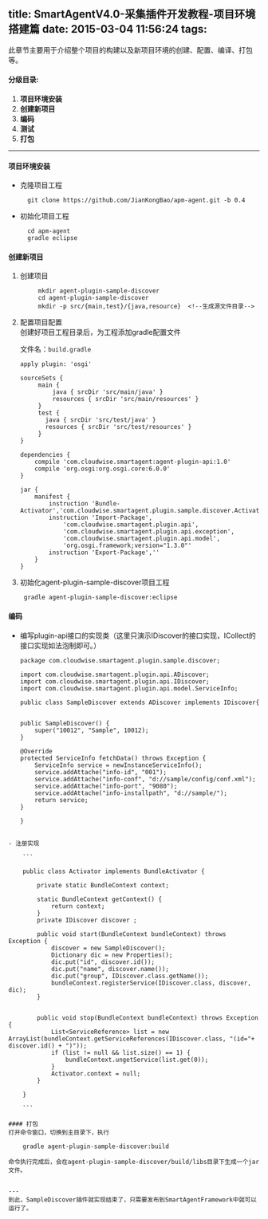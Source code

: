 title: SmartAgentV4.0-采集插件开发教程-项目环境搭建篇
date: 2015-03-04 11:56:24
tags:
---
此章节主要用于介绍整个项目的构建以及新项目环境的创建、配置、编译、打包等。

   
#### 分级目录:  

1. **项目环境安装**
2. **创建新项目**
3. **编码**
4. **测试**
5. **打包**

--- 

#### 项目环境安装  
	
* 克隆项目工程
	
		git clone https://github.com/JianKongBao/apm-agent.git -b 0.4
		
* 初始化项目工程	
		
		cd apm-agent
		gradle eclipse


#### 创建新项目

1. 创建项目
	
			mkdir agent-plugin-sample-discover
			cd agent-plugin-sample-discover
			mkdir -p src/{main,test}/{java,resource}  <!--生成源文件目录-->
		
2. 配置项目配置  
创建好项目工程目录后，为工程添加gradle配置文件  

	文件名：`build.gradle`
		
	```
	apply plugin: 'osgi'                                                        
  
	sourceSets {
      	 main {
      	     java { srcDir 'src/main/java' }
      	     resources { srcDir 'src/main/resources' }
     	 }
     	 test {
           java { srcDir 'src/test/java' }
           resources { srcDir 'src/test/resources' }
     	 }
	}
	
	dependencies {
		compile 'com.cloudwise.smartagent:agent-plugin-api:1.0'
		compile 'org.osgi:org.osgi.core:6.0.0'
	}
 
    jar {
        manifest {
        	instruction 'Bundle-Activator','com.cloudwise.smartagent.plugin.sample.discover.Activator'
        	instruction 'Import-Package',
				'com.cloudwise.smartagent.plugin.api',
				'com.cloudwise.smartagent.plugin.api.exception',
				'com.cloudwise.smartagent.plugin.api.model',
				'org.osgi.framework;version="1.3.0"'
        	instruction 'Export-Package',''
        }
    }
	
	```
3. 初始化agent-plugin-sample-discover项目工程
	
		gradle agent-plugin-sample-discover:eclipse
		
#### 编码

- 编写plugin-api接口的实现类（这里只演示IDiscover的接口实现，ICollect的接口实现如法泡制即可。）

	```
	package com.cloudwise.smartagent.plugin.sample.discover;

	import com.cloudwise.smartagent.plugin.api.ADiscover;
	import com.cloudwise.smartagent.plugin.api.IDiscover;
	import com.cloudwise.smartagent.plugin.api.model.ServiceInfo;

	public class SampleDiscover extends ADiscover implements IDiscover{

	
	public SampleDiscover() {
		super("10012", "Sample", 10012);
	}

	@Override
	protected ServiceInfo fetchData() throws Exception {
		ServiceInfo service = newInstanceServiceInfo();
		service.addAttache("info-id", "001");
		service.addAttache("info-conf", "d://sample/config/conf.xml");
		service.addAttache("info-port", "9080");
		service.addAttache("info-installpath", "d://sample/");
		return service;
	}

	}
```

- 注册实现

	```
	 
	public class Activator implements BundleActivator {

		private static BundleContext context;

		static BundleContext getContext() {
			return context;
		}
		private IDiscover discover ;

	  	public void start(BundleContext bundleContext) throws Exception {
			discover = new SampleDiscover();
			Dictionary dic = new Properties();
			dic.put("id", discover.id());
			dic.put("name", discover.name());
			dic.put("group", IDiscover.class.getName());
			bundleContext.registerService(IDiscover.class, discover, dic);
		}

 
		public void stop(BundleContext bundleContext) throws Exception {
			List<ServiceReference> list = new ArrayList(bundleContext.getServiceReferences(IDiscover.class, "(id="+ discover.id() + ")"));
			if (list != null && list.size() == 1) {
				bundleContext.ungetService(list.get(0));
			}
			Activator.context = null;
		}

	}

	```
	
#### 打包
打开命令窗口，切换到主目录下，执行

	gradle agent-plugin-sample-discover:build

命令执行完成后，会在agent-plugin-sample-discover/build/libs目录下生成一个jar文件。


---
到此，SampleDiscover插件就实现结束了，只需要发布到SmartAgentFramework中就可以运行了。